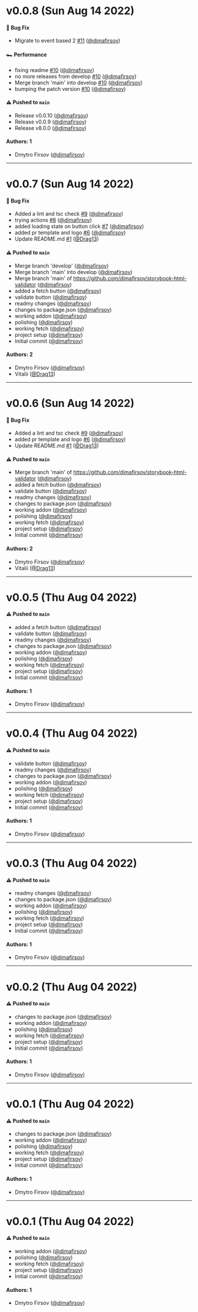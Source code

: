 # v0.0.8 (Sun Aug 14 2022)

#### 🐛 Bug Fix

- Migrate to event based 2 [#11](https://github.com/dimafirsov/storybook-html-validator/pull/11) ([@dimafirsov](https://github.com/dimafirsov))

#### 🏎 Performance

- fixing readme [#10](https://github.com/dimafirsov/storybook-html-validator/pull/10) ([@dimafirsov](https://github.com/dimafirsov))
- no more releases from develop [#10](https://github.com/dimafirsov/storybook-html-validator/pull/10) ([@dimafirsov](https://github.com/dimafirsov))
- Merge branch 'main' into develop [#10](https://github.com/dimafirsov/storybook-html-validator/pull/10) ([@dimafirsov](https://github.com/dimafirsov))
- bumping the patch version [#10](https://github.com/dimafirsov/storybook-html-validator/pull/10) ([@dimafirsov](https://github.com/dimafirsov))

#### ⚠️ Pushed to `main`

- Release v0.0.10 ([@dimafirsov](https://github.com/dimafirsov))
- Release v0.0.9 ([@dimafirsov](https://github.com/dimafirsov))
- Release v8.0.0 ([@dimafirsov](https://github.com/dimafirsov))

#### Authors: 1

- Dmytro Firsov ([@dimafirsov](https://github.com/dimafirsov))

---

# v0.0.7 (Sun Aug 14 2022)

#### 🐛 Bug Fix

- Added a lint and tsc check [#9](https://github.com/dimafirsov/storybook-html-validator/pull/9) ([@dimafirsov](https://github.com/dimafirsov))
- trying actions [#8](https://github.com/dimafirsov/storybook-html-validator/pull/8) ([@dimafirsov](https://github.com/dimafirsov))
- added loading state on button click [#7](https://github.com/dimafirsov/storybook-html-validator/pull/7) ([@dimafirsov](https://github.com/dimafirsov))
- added pr template and logo [#6](https://github.com/dimafirsov/storybook-html-validator/pull/6) ([@dimafirsov](https://github.com/dimafirsov))
- Update README.md [#1](https://github.com/dimafirsov/storybook-html-validator/pull/1) ([@Drag13](https://github.com/Drag13))

#### ⚠️ Pushed to `main`

- Merge branch 'develop' ([@dimafirsov](https://github.com/dimafirsov))
- Merge branch 'main' into develop ([@dimafirsov](https://github.com/dimafirsov))
- Merge branch 'main' of https://github.com/dimafirsov/storybook-html-validator ([@dimafirsov](https://github.com/dimafirsov))
- added a fetch button ([@dimafirsov](https://github.com/dimafirsov))
- validate button ([@dimafirsov](https://github.com/dimafirsov))
- readmy changes ([@dimafirsov](https://github.com/dimafirsov))
- changes to package.json ([@dimafirsov](https://github.com/dimafirsov))
- working addon ([@dimafirsov](https://github.com/dimafirsov))
- polishing ([@dimafirsov](https://github.com/dimafirsov))
- working fetch ([@dimafirsov](https://github.com/dimafirsov))
- project setup ([@dimafirsov](https://github.com/dimafirsov))
- Initial commit ([@dimafirsov](https://github.com/dimafirsov))

#### Authors: 2

- Dmytro Firsov ([@dimafirsov](https://github.com/dimafirsov))
- Vitalii ([@Drag13](https://github.com/Drag13))

---

# v0.0.6 (Sun Aug 14 2022)

#### 🐛 Bug Fix

- Added a lint and tsc check [#9](https://github.com/dimafirsov/storybook-html-validator/pull/9) ([@dimafirsov](https://github.com/dimafirsov))
- added pr template and logo [#6](https://github.com/dimafirsov/storybook-html-validator/pull/6) ([@dimafirsov](https://github.com/dimafirsov))
- Update README.md [#1](https://github.com/dimafirsov/storybook-html-validator/pull/1) ([@Drag13](https://github.com/Drag13))

#### ⚠️ Pushed to `main`

- Merge branch 'main' of https://github.com/dimafirsov/storybook-html-validator ([@dimafirsov](https://github.com/dimafirsov))
- added a fetch button ([@dimafirsov](https://github.com/dimafirsov))
- validate button ([@dimafirsov](https://github.com/dimafirsov))
- readmy changes ([@dimafirsov](https://github.com/dimafirsov))
- changes to package.json ([@dimafirsov](https://github.com/dimafirsov))
- working addon ([@dimafirsov](https://github.com/dimafirsov))
- polishing ([@dimafirsov](https://github.com/dimafirsov))
- working fetch ([@dimafirsov](https://github.com/dimafirsov))
- project setup ([@dimafirsov](https://github.com/dimafirsov))
- Initial commit ([@dimafirsov](https://github.com/dimafirsov))

#### Authors: 2

- Dmytro Firsov ([@dimafirsov](https://github.com/dimafirsov))
- Vitalii ([@Drag13](https://github.com/Drag13))

---

# v0.0.5 (Thu Aug 04 2022)

#### ⚠️ Pushed to `main`

- added a fetch button ([@dimafirsov](https://github.com/dimafirsov))
- validate button ([@dimafirsov](https://github.com/dimafirsov))
- readmy changes ([@dimafirsov](https://github.com/dimafirsov))
- changes to package.json ([@dimafirsov](https://github.com/dimafirsov))
- working addon ([@dimafirsov](https://github.com/dimafirsov))
- polishing ([@dimafirsov](https://github.com/dimafirsov))
- working fetch ([@dimafirsov](https://github.com/dimafirsov))
- project setup ([@dimafirsov](https://github.com/dimafirsov))
- Initial commit ([@dimafirsov](https://github.com/dimafirsov))

#### Authors: 1

- Dmytro Firsov ([@dimafirsov](https://github.com/dimafirsov))

---

# v0.0.4 (Thu Aug 04 2022)

#### ⚠️ Pushed to `main`

- validate button ([@dimafirsov](https://github.com/dimafirsov))
- readmy changes ([@dimafirsov](https://github.com/dimafirsov))
- changes to package.json ([@dimafirsov](https://github.com/dimafirsov))
- working addon ([@dimafirsov](https://github.com/dimafirsov))
- polishing ([@dimafirsov](https://github.com/dimafirsov))
- working fetch ([@dimafirsov](https://github.com/dimafirsov))
- project setup ([@dimafirsov](https://github.com/dimafirsov))
- Initial commit ([@dimafirsov](https://github.com/dimafirsov))

#### Authors: 1

- Dmytro Firsov ([@dimafirsov](https://github.com/dimafirsov))

---

# v0.0.3 (Thu Aug 04 2022)

#### ⚠️ Pushed to `main`

- readmy changes ([@dimafirsov](https://github.com/dimafirsov))
- changes to package.json ([@dimafirsov](https://github.com/dimafirsov))
- working addon ([@dimafirsov](https://github.com/dimafirsov))
- polishing ([@dimafirsov](https://github.com/dimafirsov))
- working fetch ([@dimafirsov](https://github.com/dimafirsov))
- project setup ([@dimafirsov](https://github.com/dimafirsov))
- Initial commit ([@dimafirsov](https://github.com/dimafirsov))

#### Authors: 1

- Dmytro Firsov ([@dimafirsov](https://github.com/dimafirsov))

---

# v0.0.2 (Thu Aug 04 2022)

#### ⚠️ Pushed to `main`

- changes to package.json ([@dimafirsov](https://github.com/dimafirsov))
- working addon ([@dimafirsov](https://github.com/dimafirsov))
- polishing ([@dimafirsov](https://github.com/dimafirsov))
- working fetch ([@dimafirsov](https://github.com/dimafirsov))
- project setup ([@dimafirsov](https://github.com/dimafirsov))
- Initial commit ([@dimafirsov](https://github.com/dimafirsov))

#### Authors: 1

- Dmytro Firsov ([@dimafirsov](https://github.com/dimafirsov))

---

# v0.0.1 (Thu Aug 04 2022)

#### ⚠️ Pushed to `main`

- changes to package.json ([@dimafirsov](https://github.com/dimafirsov))
- working addon ([@dimafirsov](https://github.com/dimafirsov))
- polishing ([@dimafirsov](https://github.com/dimafirsov))
- working fetch ([@dimafirsov](https://github.com/dimafirsov))
- project setup ([@dimafirsov](https://github.com/dimafirsov))
- Initial commit ([@dimafirsov](https://github.com/dimafirsov))

#### Authors: 1

- Dmytro Firsov ([@dimafirsov](https://github.com/dimafirsov))

---

# v0.0.1 (Thu Aug 04 2022)

#### ⚠️ Pushed to `main`

- working addon ([@dimafirsov](https://github.com/dimafirsov))
- polishing ([@dimafirsov](https://github.com/dimafirsov))
- working fetch ([@dimafirsov](https://github.com/dimafirsov))
- project setup ([@dimafirsov](https://github.com/dimafirsov))
- Initial commit ([@dimafirsov](https://github.com/dimafirsov))

#### Authors: 1

- Dmytro Firsov ([@dimafirsov](https://github.com/dimafirsov))
